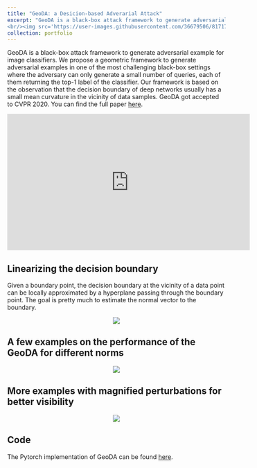 ```yaml
---
title: "GeoDA: a Desicion-based Adverarial Attack"
excerpt: "GeoDA is a black-box attack framework to generate adversarial example for image classifiers. We propose a geometric framework to generate adversarial examples in one of the most challenging black-box settings where the adversary can only generate a small number of queries, each of them returning the top-1 label of the classifier. 
<br/><img src='https://user-images.githubusercontent.com/36679506/81717788-fd830600-9448-11ea-9dff-d443f956662b.gif'>"
collection: portfolio
---
```


 GeoDA is  a black-box attack framework to generate adversarial example for image classifiers.  We propose a geometric
framework to generate adversarial examples in one of the
most challenging black-box settings where the adversary
can only generate a small number of queries, each of them
returning the top-1 label of the classifier. Our framework
is based on the observation that the decision boundary of
deep networks usually has a small mean curvature in the
vicinity of data samples. GeoDA got accepted to CVPR 2020. You can find the full paper [here](https://arxiv.org/abs/2003.06468).


<p align="center">
<iframe width="560" height="315" src="https://www.youtube.com/embed/Io-XGf59EFc" frameborder="0" allow="accelerometer; autoplay; encrypted-media; gyroscope; picture-in-picture" allowfullscreen></iframe>

</p>


## Linearizing the decision boundary
Given a boundary point, the decision boundary at the vicinity of a data point can be locally
approximated by a hyperplane passing through the boundary point. The goal is pretty much to estimate the normal vector to the boundary.


<p align="center"><img src="https://user-images.githubusercontent.com/36679506/81717788-fd830600-9448-11ea-9dff-d443f956662b.gif" /></p>

## A few examples on the performance of the GeoDA for different norms



<p align="center"><img src="https://user-images.githubusercontent.com/36679506/75689719-aa821b00-5c6f-11ea-9b6b-b78ff3ed871b.jpg" /></p>



## More examples with magnified perturbations for better visibility

<p align="center"><img src="https://user-images.githubusercontent.com/36679506/81288488-bf45ab00-9032-11ea-8ba3-f7b22384f34c.png" /></p>



## Code

The Pytorch implementation of GeoDA can be found [here](https://github.com/thisisalirah/GeoDA).


